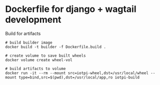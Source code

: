 Dockerfile for django + wagtail development
====

Build for artifacts

```
# build builder image
docker build -t builder -f Dockerfile.build .

# create volume to save built wheels
docker volume create wheel-vol

# build artifacts to volume
docker run -it --rm --mount src=iotpi-wheel,dst=/usr/local/wheel --mount type=bind,src=$(pwd),dst=/usr/local/app,ro iotpi-build
```